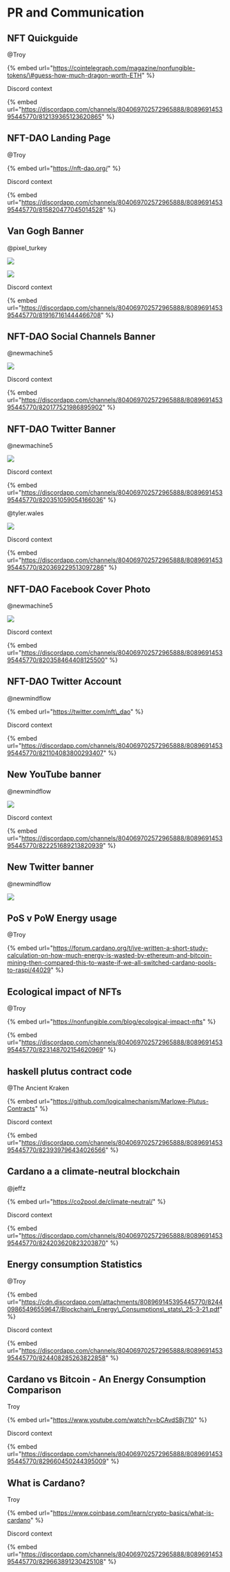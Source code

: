 # PR and Communication

## NFT Quickguide

@Troy

{% embed url="https://cointelegraph.com/magazine/nonfungible-tokens/\#guess-how-much-dragon-worth-ETH" %}

Discord context

{% embed url="https://discordapp.com/channels/804069702572965888/808969145395445770/812139365123620865" %}

## NFT-DAO Landing Page

@Troy

{% embed url="https://nft-dao.org/" %}

Discord context

{% embed url="https://discordapp.com/channels/804069702572965888/808969145395445770/815820477045014528" %}

## Van Gogh Banner

@pixel\_turkey

![](https://cdn.discordapp.com/attachments/808969145395445770/819167161078775833/shared-with-nftdao.png)

![](https://cdn.discordapp.com/attachments/808969145395445770/819172613984878592/nftdao-without-cardano.png)

Discord context

{% embed url="https://discordapp.com/channels/804069702572965888/808969145395445770/819167161444466708" %}

## NFT-DAO Social Channels Banner

@newmachine5

![](https://cdn.discordapp.com/attachments/808969145395445770/820177521844813864/NFT-DAO_YouTube_Channel_Art.jpg)

Discord context

{% embed url="https://discordapp.com/channels/804069702572965888/808969145395445770/820177521986895902" %}

## NFT-DAO Twitter Banner

@newmachine5

![](https://cdn.discordapp.com/attachments/808969145395445770/820351058911166464/NFT-Dao_Twitter_BannerS.jpg)

Discord context

{% embed url="https://discordapp.com/channels/804069702572965888/808969145395445770/820351059054166036" %}

@tyler.wales

![](https://cdn.discordapp.com/attachments/808969145395445770/820369228988284948/Screenshot_2021-03-13_at_10.53.13_AM.png)

Discord context

{% embed url="https://discordapp.com/channels/804069702572965888/808969145395445770/820369229513097286" %}

## NFT-DAO Facebook Cover Photo

@newmachine5

![](https://cdn.discordapp.com/attachments/808969145395445770/820358463905333278/NFT-DAO_Facebook_Cover_Photo.jpg)

Discord context

{% embed url="https://discordapp.com/channels/804069702572965888/808969145395445770/820358464408125500" %}

## NFT-DAO Twitter Account

@newmindflow

{% embed url="https://twitter.com/nft\_dao" %}

Discord context

{% embed url="https://discordapp.com/channels/804069702572965888/808969145395445770/821104083800293407" %}

## New YouTube banner

@newmindflow

![](https://cdn.discordapp.com/attachments/808969145395445770/822251689024290856/NFT-DAO_YouTube_Channel_Art-Resized1.jpg)

Discord context

{% embed url="https://discordapp.com/channels/804069702572965888/808969145395445770/822251689213820939" %}

## New Twitter banner

@newmindflow

![](https://cdn.discordapp.com/attachments/808969145395445770/822251813004640266/NFT-Dao_Twitter_Banner_-_Remade.jpg)

## PoS v PoW Energy usage

@Troy

{% embed url="https://forum.cardano.org/t/ive-written-a-short-study-calculation-on-how-much-energy-is-wasted-by-ethereum-and-bitcoin-mining-then-compared-this-to-waste-if-we-all-switched-cardano-pools-to-raspi/44029" %}

## Ecological impact of NFTs

@Troy

{% embed url="https://nonfungible.com/blog/ecological-impact-nfts" %}

{% embed url="https://discordapp.com/channels/804069702572965888/808969145395445770/823148702154620969" %}

## haskell plutus contract code

@The Ancient Kraken

{% embed url="https://github.com/logicalmechanism/Marlowe-Plutus-Contracts" %}

Discord context

{% embed url="https://discordapp.com/channels/804069702572965888/808969145395445770/823939796434026566" %}

## Cardano a a climate-neutral blockchain

@jeffz

{% embed url="https://co2pool.de/climate-neutral/" %}

Discord context

{% embed url="https://discordapp.com/channels/804069702572965888/808969145395445770/824203620823203870" %}

## Energy consumption Statistics

@Troy

{% embed url="https://cdn.discordapp.com/attachments/808969145395445770/824409865496559647/Blockchain\_Energy\_Consumptions\_stats\_25-3-21.pdf" %}

Discord context

{% embed url="https://discordapp.com/channels/804069702572965888/808969145395445770/824408285263822858" %}

## Cardano vs Bitcoin - An Energy Consumption Comparison

Troy

{% embed url="https://www.youtube.com/watch?v=bCAvdSBj710" %}

Discord context

{% embed url="https://discordapp.com/channels/804069702572965888/808969145395445770/829660450244395009" %}

## What is Cardano?

Troy

{% embed url="https://www.coinbase.com/learn/crypto-basics/what-is-cardano" %}

Discord context

{% embed url="https://discordapp.com/channels/804069702572965888/808969145395445770/829663891230425108" %}







